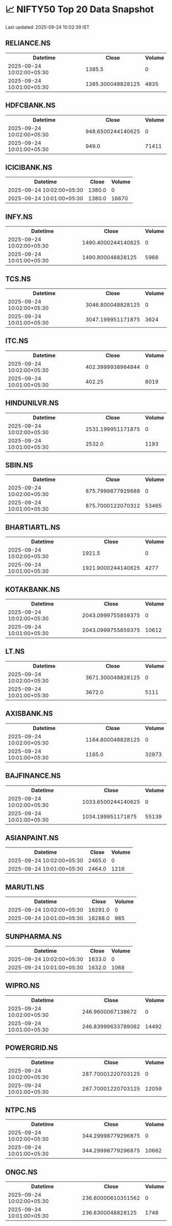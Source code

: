 # 📈 NIFTY50 Top 20 Data Snapshot

Last updated: 2025-09-24 10:02:39 IST

## RELIANCE.NS

<table>
  <tr><th>Datetime</th><th>Close</th><th>Volume</th></tr>
  <tr><td>2025-09-24 10:02:00+05:30</td><td>1385.5</td><td>0</td></tr>
  <tr><td>2025-09-24 10:01:00+05:30</td><td>1385.300048828125</td><td>4835</td></tr>
</table>

## HDFCBANK.NS

<table>
  <tr><th>Datetime</th><th>Close</th><th>Volume</th></tr>
  <tr><td>2025-09-24 10:02:00+05:30</td><td>948.6500244140625</td><td>0</td></tr>
  <tr><td>2025-09-24 10:01:00+05:30</td><td>949.0</td><td>71411</td></tr>
</table>

## ICICIBANK.NS

<table>
  <tr><th>Datetime</th><th>Close</th><th>Volume</th></tr>
  <tr><td>2025-09-24 10:02:00+05:30</td><td>1380.0</td><td>0</td></tr>
  <tr><td>2025-09-24 10:01:00+05:30</td><td>1380.0</td><td>16670</td></tr>
</table>

## INFY.NS

<table>
  <tr><th>Datetime</th><th>Close</th><th>Volume</th></tr>
  <tr><td>2025-09-24 10:02:00+05:30</td><td>1490.4000244140625</td><td>0</td></tr>
  <tr><td>2025-09-24 10:01:00+05:30</td><td>1490.800048828125</td><td>5966</td></tr>
</table>

## TCS.NS

<table>
  <tr><th>Datetime</th><th>Close</th><th>Volume</th></tr>
  <tr><td>2025-09-24 10:02:00+05:30</td><td>3046.800048828125</td><td>0</td></tr>
  <tr><td>2025-09-24 10:01:00+05:30</td><td>3047.199951171875</td><td>3624</td></tr>
</table>

## ITC.NS

<table>
  <tr><th>Datetime</th><th>Close</th><th>Volume</th></tr>
  <tr><td>2025-09-24 10:02:00+05:30</td><td>402.3999938964844</td><td>0</td></tr>
  <tr><td>2025-09-24 10:01:00+05:30</td><td>402.25</td><td>8019</td></tr>
</table>

## HINDUNILVR.NS

<table>
  <tr><th>Datetime</th><th>Close</th><th>Volume</th></tr>
  <tr><td>2025-09-24 10:02:00+05:30</td><td>2531.199951171875</td><td>0</td></tr>
  <tr><td>2025-09-24 10:01:00+05:30</td><td>2532.0</td><td>1193</td></tr>
</table>

## SBIN.NS

<table>
  <tr><th>Datetime</th><th>Close</th><th>Volume</th></tr>
  <tr><td>2025-09-24 10:02:00+05:30</td><td>875.7999877929688</td><td>0</td></tr>
  <tr><td>2025-09-24 10:01:00+05:30</td><td>875.7000122070312</td><td>53465</td></tr>
</table>

## BHARTIARTL.NS

<table>
  <tr><th>Datetime</th><th>Close</th><th>Volume</th></tr>
  <tr><td>2025-09-24 10:02:00+05:30</td><td>1921.5</td><td>0</td></tr>
  <tr><td>2025-09-24 10:01:00+05:30</td><td>1921.9000244140625</td><td>4277</td></tr>
</table>

## KOTAKBANK.NS

<table>
  <tr><th>Datetime</th><th>Close</th><th>Volume</th></tr>
  <tr><td>2025-09-24 10:02:00+05:30</td><td>2043.0999755859375</td><td>0</td></tr>
  <tr><td>2025-09-24 10:01:00+05:30</td><td>2043.0999755859375</td><td>10612</td></tr>
</table>

## LT.NS

<table>
  <tr><th>Datetime</th><th>Close</th><th>Volume</th></tr>
  <tr><td>2025-09-24 10:02:00+05:30</td><td>3671.300048828125</td><td>0</td></tr>
  <tr><td>2025-09-24 10:01:00+05:30</td><td>3672.0</td><td>5111</td></tr>
</table>

## AXISBANK.NS

<table>
  <tr><th>Datetime</th><th>Close</th><th>Volume</th></tr>
  <tr><td>2025-09-24 10:02:00+05:30</td><td>1164.800048828125</td><td>0</td></tr>
  <tr><td>2025-09-24 10:01:00+05:30</td><td>1165.0</td><td>32973</td></tr>
</table>

## BAJFINANCE.NS

<table>
  <tr><th>Datetime</th><th>Close</th><th>Volume</th></tr>
  <tr><td>2025-09-24 10:02:00+05:30</td><td>1033.6500244140625</td><td>0</td></tr>
  <tr><td>2025-09-24 10:01:00+05:30</td><td>1034.199951171875</td><td>55139</td></tr>
</table>

## ASIANPAINT.NS

<table>
  <tr><th>Datetime</th><th>Close</th><th>Volume</th></tr>
  <tr><td>2025-09-24 10:02:00+05:30</td><td>2465.0</td><td>0</td></tr>
  <tr><td>2025-09-24 10:01:00+05:30</td><td>2464.0</td><td>1216</td></tr>
</table>

## MARUTI.NS

<table>
  <tr><th>Datetime</th><th>Close</th><th>Volume</th></tr>
  <tr><td>2025-09-24 10:02:00+05:30</td><td>16291.0</td><td>0</td></tr>
  <tr><td>2025-09-24 10:01:00+05:30</td><td>16288.0</td><td>985</td></tr>
</table>

## SUNPHARMA.NS

<table>
  <tr><th>Datetime</th><th>Close</th><th>Volume</th></tr>
  <tr><td>2025-09-24 10:02:00+05:30</td><td>1633.0</td><td>0</td></tr>
  <tr><td>2025-09-24 10:01:00+05:30</td><td>1632.0</td><td>1068</td></tr>
</table>

## WIPRO.NS

<table>
  <tr><th>Datetime</th><th>Close</th><th>Volume</th></tr>
  <tr><td>2025-09-24 10:02:00+05:30</td><td>246.9600067138672</td><td>0</td></tr>
  <tr><td>2025-09-24 10:01:00+05:30</td><td>246.83999633789062</td><td>14492</td></tr>
</table>

## POWERGRID.NS

<table>
  <tr><th>Datetime</th><th>Close</th><th>Volume</th></tr>
  <tr><td>2025-09-24 10:02:00+05:30</td><td>287.70001220703125</td><td>0</td></tr>
  <tr><td>2025-09-24 10:01:00+05:30</td><td>287.70001220703125</td><td>12059</td></tr>
</table>

## NTPC.NS

<table>
  <tr><th>Datetime</th><th>Close</th><th>Volume</th></tr>
  <tr><td>2025-09-24 10:02:00+05:30</td><td>344.29998779296875</td><td>0</td></tr>
  <tr><td>2025-09-24 10:01:00+05:30</td><td>344.29998779296875</td><td>10662</td></tr>
</table>

## ONGC.NS

<table>
  <tr><th>Datetime</th><th>Close</th><th>Volume</th></tr>
  <tr><td>2025-09-24 10:02:00+05:30</td><td>236.60000610351562</td><td>0</td></tr>
  <tr><td>2025-09-24 10:01:00+05:30</td><td>236.6300048828125</td><td>1748</td></tr>
</table>

